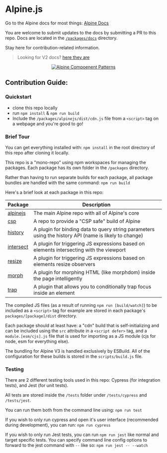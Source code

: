 # Alpine.js

Go to the Alpine docs for most things: [Alpine Docs](https://alpinejs.dev)

You are welcome to submit updates to the docs by submitting a PR to this repo. Docs are located in the [`/packages/docs`](/packages/docs) directory.

Stay here for contribution-related information.

> Looking for V2 docs? [here they are](https://github.com/alpinejs/alpine/tree/v2.8.2)

<p align="center"><a href="https://alpinejs.dev/patterns"><img src="/hero.jpg" alt="Alpine Compoenent Patterns"></a></p>

## Contribution Guide:

### Quickstart

* clone this repo locally
* run `npm install` & `npm run build`
* Include the `/packages/alpinejs/dist/cdn.js` file from a `<script>` tag on a webpage and you're good to go!

### Brief Tour
You can get everything installed with: `npm install` in the root directory of this repo after cloning it locally.

This repo is a "mono-repo" using npm workspaces for managing the packages. Each package has its own folder in the `/packages` directory.

Rather than having to run separate builds for each package, all package bundles are handled with the same command: `npm run build`

Here's a brief look at each package in this repo:

Package | Description
--- | ---
[alpinejs](packages/alpinejs) | The main Alpine repo with all of Alpine's core
[csp](packages/csp) | A repo to provide a "CSP safe" build of Alpine
[history](packages/history) | A plugin for binding data to query string parameters using the history API (name is likely to change)
[intersect](packages/intersect) | A plugin for triggering JS expressions based on elements intersecting with the viewport
[resize](packages/resize) | A plugin for triggering JS expressions based on elements resize observers
[morph](packages/morph) | A plugin for morphing HTML (like morphdom) inside the page intelligently
[trap](packages/trap) | A plugin that allows you to conditionally trap focus inside an element

The compiled JS files (as a result of running `npm run [build/watch]`) to be included as a `<script>` tag for example are stored in each package's `packages/[package]/dist` directory.

Each package should at least have: a "cdn" build that is self-initializing and can be included using the `src` attribute in a `<script defer>` tag, and a `module.[esm/cjs].js` file that is used for importing as a JS module (cjs for node, esm for everything else).

The bundling for Alpine V3 is handled exclusively by ESBuild. All of the configuration for these builds is stored in the `scripts/build.js` file.

### Testing
There are 2 different testing tools used in this repo: Cypress (for integration tests), and Jest (for unit tests).

All tests are stored inside the `/tests` folder under `/tests/cypress` and `/tests/jest`.

You can run them both from the command line using: `npm run test`

If you wish to only run cypress and open it's user interface (recommended during development), you can run: `npm run cypress`

If you wish to only run Jest tests, you can run `npm run jest` like normal and target specific tests. You can specify command line config options to forward to the jest command with `--` like so: `npm run jest -- --watch`
